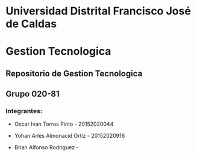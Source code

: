 # Universidad Distrital Francisco José de Caldas
# Gestion Tecnologica


## Repositorio de Gestion Tecnologica
## Grupo 020-81

### Integrantes:
- Oscar Ivan Torres Pinto - 20152020044

- Yohan Arles Almonacid Ortiz - 20152020916 

- Brian Alfonso Rodriguez - 
